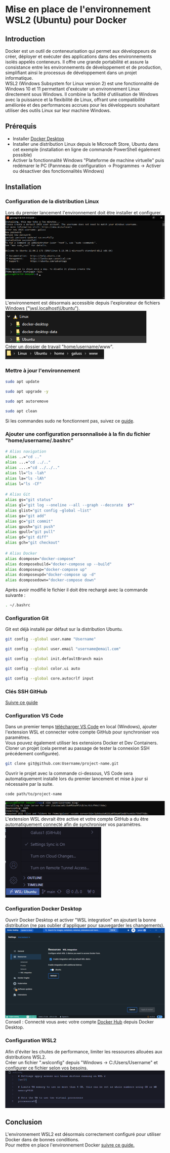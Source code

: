# Mise en place de l'environnement WSL2 (Ubuntu) pour Docker

## Introduction
Docker est un outil de conteneurisation qui permet aux développeurs de créer, déployer et exécuter des applications dans des environnements isolés appelés conteneurs. Il offre une grande portabilité et assure la consistance entre les environnements de développement et de production, simplifiant ainsi le processus de développement dans un projet informatique.\
WSL2 (Windows Subsystem for Linux version 2) est une fonctionnalité de Windows 10 et 11 permettant d'exécuter un environnement Linux directement sous Windows. Il combine la facilité d'utilisation de Windows avec la puissance et la flexibilité de Linux, offrant une compatibilité améliorée et des performances accrues pour les développeurs souhaitant utiliser des outils Linux sur leur machine Windows.

## Prérequis
- Installer [Docker Desktop](https://www.docker.com/products/docker-desktop/)
- Installer une distribution Linux depuis le Microsoft Store, Ubuntu dans cet exemple (installation en ligne de commande PowerShell également possible)
- Activer la fonctionnalité Windows "Plateforme de machine virtuelle" puis redémarer le PC (Pannneau de configuration -> Programmes -> Activer ou désactiver des fonctionnalités Windows)

## Installation

### Configuration de la distribution Linux
Lors du premier lancement l'environnement doit être installer et configurer.\
![](docs/img/Screenshot_1.png)\
L'environnement est désormais accessible depuis l'explorateur de fichiers Windows ("\\wsl.localhost\Ubuntu").\
![](docs/img/Screenshot_2.png)\
Créer un dossier de travail "home/username/www".\
![](docs/img/Screenshot_3.png)

### Mettre à jour l'environnement 
```bash
sudo apt update
```
```bash
sudo apt upgrade -y
```
```bash
sudo apt autoremove
```
```bash
sudo apt clean
```
Si les commandes sudo ne fonctionnent pas, suivez ce [guide](https://www.it-connect.fr/commande-sudo-comment-configurer-sudoers-sous-linux/).

### Ajouter une configuration personnalisée à la fin du fichier "home/username/.bashrc"
```bash
# Alias navigation
alias ..="cd .."
alias ...="cd ../.."
alias ....="cd ../../.."
alias ll="ls -lah"
alias la="ls -lAh"
alias l="ls -CF"

# Alias Git
alias gs="git status"
alias gl="git log --oneline --all --graph --decorate  $*"
alias glist="git config –global –list"
alias ga="git add"
alias gc="git commit"
alias gpush="git push"
alias gpull="git pull"
alias gd="git diff"
alias gch="git checkout"

# Alias Docker
alias dcompose="docker-compose"
alias dcomposebuild="docker-compose up --build"
alias dcomposeup="docker-compose up"
alias dcomposeupd="docker-compose up -d"
alias dcomposedown="docker-compose down"
```
Après avoir modifié le fichier il doit être rechargé avec la commande suivante :
```bash
. ~/.bashrc
```

### Configuration Git
Git est déjà installé par défaut sur la distribution Ubuntu.
```bash
git config --global user.name "Username"
```
```bash
git config --global user.email "username@email.com"
```
```bash
git config --global init.defaultBranch main
```
```bash
git config --global color.ui auto
```
```bash
git config --global core.autocrlf input
```

### Clés SSH GitHub
[Suivre ce guide](https://kinsta.com/blog/generate-ssh-key/)

### Configuration VS Code
Dans un premier temps [télécharger VS Code](https://code.visualstudio.com/) en local (Windows), ajouter l'extension WSL et connecter votre compte GitHub pour synchroniser vos paramètres.\
Vous pouvez également utiliser les extensions Docker et Dev Containers.\
Cloner un projet (cela permet au passage de tester la connexion SSH précédement configurée).
```bash
git clone git@github.com:Username/project-name.git
```
Ouvrir le projet avec la commande ci-dessous, VS Code sera automatiquement installé lors du premier lancement et mise à jour si nécessaire par la suite.
```bash
code path/to/project-name
```
![](docs/img/Screenshot_4.png)\
L'extension WSL devrait être active et votre compte GitHub a du être automatiquement connecté afin de synchroniser vos paramètres.\
![](docs/img/Screenshot_5.png)


### Configuration Docker Desktop
Ouvrir Docker Desktop et activer "WSL integration" en ajoutant la bonne distribution (ne pas oublier d'appliquer pour sauvegarder les changements).\
![](docs/img/Screenshot_6.png)\
Conseil : Connecté vous avec votre compte [Docker Hub](https://hub.docker.com/) depuis Docker Desktop.

### Configuration WSL2
Afin d'éviter les chutes de performance, limiter les ressources allouées aux distributions WSL2.\
Créer un fichier ".wslconfig" depuis "Windows -> C:/Users/Username" et configurer ce fichier selon vos besoins.\
![](docs/img/Screenshot_7.png)

## Conclusion
L'environnement WSL2 est désormais correctement configuré pour utiliser Docker dans de bonnes conditions.\
Pour mettre en place l'environnement Docker [suivre ce guide.](docs/docker.md)
